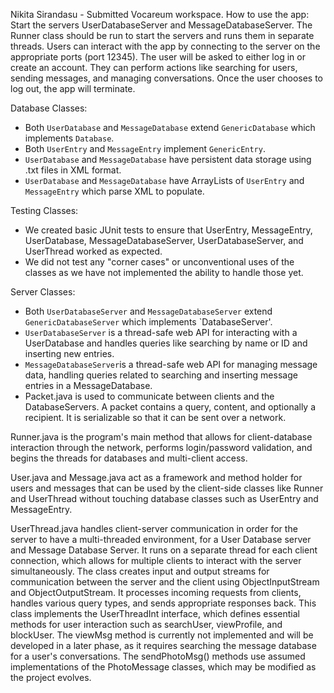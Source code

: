 Nikita Sirandasu - Submitted Vocareum workspace.
How to use the app:
Start the servers UserDatabaseServer and MessageDatabaseServer. The Runner class should be run to start the servers and runs them in separate threads. Users can interact with the app by connecting to the server on the appropriate ports (port 12345). The user will be asked to either log in or create an account. They can perform actions like searching for users, sending messages, and managing conversations. Once the user chooses to log out, the app will terminate.


Database Classes:
- Both `UserDatabase` and `MessageDatabase` extend `GenericDatabase` which implements `Database`. 
- Both `UserEntry` and `MessageEntry` implement `GenericEntry`.
- `UserDatabase` and `MessageDatabase` have persistent data storage using .txt files in XML format. 
- `UserDatabase` and `MessageDatabase` have ArrayLists of `UserEntry` and `MessageEntry` which parse XML to populate.

Testing Classes:
- We created basic JUnit tests to ensure that UserEntry, MessageEntry, UserDatabase, MessageDatabaseServer, UserDatabaseServer, and UserThread worked as expected. 
- We did not test any "corner cases" or unconventional uses of the classes as we have not implemented the ability to handle those yet.
  
Server Classes:
- Both `UserDatabaseServer` and `MessageDatabaseServer` extend `GenericDatabaseServer` which implements `DatabaseServer'.
- `UserDatabaseServer` is a thread-safe web API for interacting with a UserDatabase and handles queries like searching by name or ID and inserting new entries.
- `MessageDatabaseServer`is a thread-safe web API for managing message data, handling queries related to searching and inserting message entries in a MessageDatabase.
- Packet.java is used to communicate between clients and the DatabaseServers. A packet contains a query, content, and optionally a recipient. It is serializable so that it can be sent over a network.

Runner.java is the program's main method that allows for client-database interaction through the network, performs login/password validation, and begins the threads for databases and multi-client access. 

User.java and Message.java act as a framework and method holder for users and messages that can be used by the client-side classes like Runner and UserThread without touching database classes such as UserEntry and MessageEntry.

UserThread.java handles client-server communication in order for the server to have a multi-threaded environment, for a User Database server and Message Database Server. It runs on a separate thread for each client connection, which allows for multiple clients to interact with the server simultaneously. The class creates input and output streams for communication between the server and the client using ObjectInputStream and ObjectOutputStream. It processes incoming requests from clients, handles various query types, and sends appropriate responses back. This class implements the UserThreadInt interface, which defines essential methods for user interaction such as searchUser, viewProfile, and blockUser. The viewMsg method is currently not implemented and will be developed in a later phase, as it requires searching the message database for a user's conversations. The sendPhotoMsg() methods use assumed implementations of the PhotoMessage classes, which may be modified as the project evolves.

